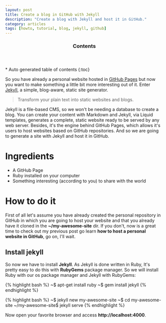 ```yaml
---
layout: post
title: Create a blog in GitHub with Jekyll
description: "Create a blog with Jekyll and host it in GitHub."
category: articles
tags: [howto, tutorial, blog, jekyll, github]
---
```


<section id="table-of-contents" class="toc">
  <header>
    <h3>Contents</h3>
  </header>
<div id="drawer" markdown="1">
*  Auto generated table of contents
{:toc}
</div>
</section><!-- /#table-of-contents -->

So you have already a personal website hosted in [GitHub Pages](https://pages.github.com/) but now you want to make something a little bit more interesting out of it. Enter [Jekyll](http://jekyllrb.com/), a simple, blog-aware, static site generator.

> Transform your plain text into static websites and blogs.

Jekyll is a file-based CMS, so we won't be needing a database to create a blog. You can create your content with Markdown and Jekyll, via Liquid templates, generates a complete, static website ready to be served by any web server. Besides, it's the engine behind GitHub Pages, which allows it's users to host websites based on GitHub repositories. And so we are going to generate a site with Jekyll and host it in GitHub.

# Ingredients

* A GitHub Page
* Ruby installed on your computer
* Something interesting (according to you) to share with the world

# How to do it

First of all let's assume you have already created the personal repository in GitHub in which you are going to host your website and that you already have it cloned in the **~/my-awesome-site** dir. If you don't, now is a great time to check out my previous post go learn **how to host a personal website in GitHub**, go on, I'll wait.

## Install jekyll

So now we have to install **Jekyll**. As Jekyll is done written in Ruby, It's pretty easy to do this with **RubyGems** package manager. So we will install Ruby with our os package manager and Jekyll with RubyGems:

{% highlight bash %}
~$ apt-get install ruby
~$ gem install jekyll
{% endhighlight %}



{% highlight bash %}
~$ jekyll new my-awesome-site
~$ cd my-awesome-site
~/my-awesome-site$ jekyll serve
{% endhighlight %}

Now open your favorite browser and access **http://localhost:4000**.